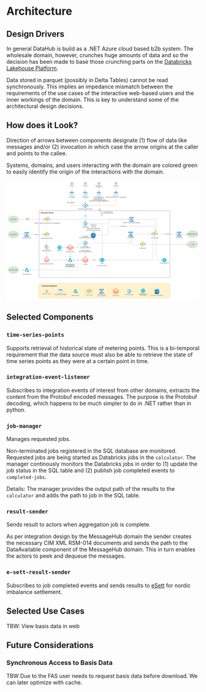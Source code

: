 # Architecture

## Design Drivers

In general DataHub is build as a .NET Azure cloud based b2b system. The wholesale domain, however, crunches huge amounts of data and so the decision has been made to base those crunching parts on the [Databricks Lakehouse Platform](https://databricks.com/).

Data stored in parquet (possibly in Delta Tables) cannot be read synchronously. This implies an impedance mismatch between the requirements of the use cases of the interactive web-based users and the inner workings of the domain. This is key to understand some of the architectural design decisions.

## How does it Look?

Direction of arrows between components designate (1) flow of data like messages and/or (2) invocation in which case the arrow origins at the caller and points to the callee.

Systems, domains, and users interacting with the domain are colored green to easily identify the origin of the interactions with the domain.

![Architecture!](images/architecture.drawio.png)

## Selected Components

### `time-series-points`

Supports retrieval of historical state of metering points. This is a bi-temporal requirement that the data source must also be able to retrieve the state of time series points as they were at a certain point in time.

### `integration-event-listener`

Subscribes to integration events of interest from other domains, extracts the content from the Protobuf encoded messages. The purpose is the Protobuf decoding, which happens to be much simpler to do in .NET rather than in python.

### `job-manager`

Manages requested jobs.

Non-terminated jobs registered in the SQL database are monitored. Requested jobs are being started as Databricks jobs in the `calculator`. The manager continously monitors the Databricks jobs in order to (1) update the job status in the SQL table and (2) publish job completed events to `completed-jobs`.

Details: The manager provides the output path of the results to the `calculator` and adds the path to job in the SQL table.

### `result-sender`

Sends result to actors when aggregation job is complete.

As per integration design by the MessageHub domain the sender creates the necessary CIM XML RSM-014 documents and sends the path to the DataAvailable component of the MessageHub domain. This in turn enables the actors to peek and dequeue the messages.

### `e-sett-result-sender`

Subscribes to job completed events and sends results to [eSett](https://www.esett.com/) for nordic imbalance settlement.

## Selected Use Cases

TBW: View basis data in web

## Future Considerations

### Synchronous Access to Basis Data

TBW
Due to the 
FAS user needs to request basis data before download. We can later optimize with cache.
